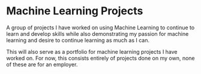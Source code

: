 # Machine Learning Projects
A group of projects I have worked on using Machine Learning to continue to learn and develop skills while also demonstrating my passion for machine learning and desire to continue learning as much as I can.

This will also serve as a portfolio for machine learning projects I have worked on. For now, this consists entirely of projects done on my own, none of these are for an employer. 
